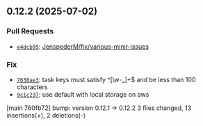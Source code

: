 ## 0.12.2 (2025-07-02)

### Pull Requests

-  [`e4dcb95`](https://github.com/JenspederM/kedro-databricks/commit/e4dcb956f2070a9d32f2b760f58336134a722dc8): [ JenspederM/fix/various-minir-issues](https://github.com/JenspederM/kedro-databricks/pull/137)

### Fix

-  [`7630ae3`](https://github.com/JenspederM/kedro-databricks/commit/7630ae32f48a80fac480f0e9a842c61e152d2273):  task keys must satisfy ^[\w\-\_]+$ and be less than 100 characters
-  [`9c1c237`](https://github.com/JenspederM/kedro-databricks/commit/9c1c237a165f6859875c8a2fae95a212e6ddfc33):  use default with local storage on aws

[main 760fb72] bump: version 0.12.1 → 0.12.2
 3 files changed, 13 insertions(+), 2 deletions(-)


